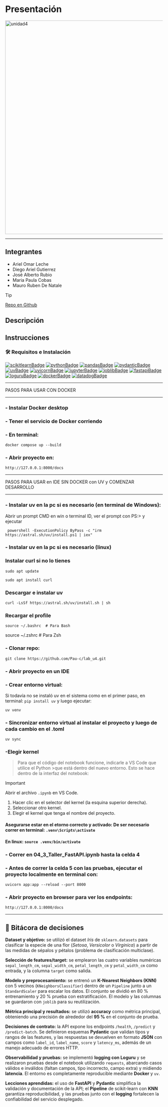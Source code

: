 # Presentación
<img width="1024" height="682" alt="unidad4" src="https://github.com/user-attachments/assets/0d98dc07-d621-4542-81a6-e3aa352ea932" />




---

## Integrantes

- Ariel Omar Leche
- Diego Ariel Gutierrez 
- José Alberto Rubio
- Maria Paula Cobas
- Mauro Ruben De Natale

> [!TIP]
>[Repo en Github](https://github.com/Pau-c/lab_u4)

## Descripción

## Instrucciones 

### 🛠️ Requisitos e Instalación

<!-- PROJECT SHIELDS -->
[![scikitlearnBadge][scikitlearn-shield]][scikitlearn-url]
[![pythonBadge][python-shield]][python-url]
[![pandasBadge][pandas-shield]][pandas-url]
[![pydanticBadge][pydantic-shield]][pydantic-url]
[![uvBadge][uv-shield]][uv-url]
[![uvicornBadge][uvicorn-shield]][uvicorn-url]
[![jupyterBadge][jupyter-shield]][jupyter-url]
[![joblibBadge][joblib-shield]][joblib-url]
[![fastapiBadge][fastapi-shield]][fastapi-url]
[![loguruBadge][loguru-shield]][loguru-url]
[![dockerBadge][docker-shield]][docker-url]
[![datadogBadge][datadog-shield]][datadog-url]

<!-- PROJECT SHIELDS -->
***************************************************************************************************************
PASOS PARA USAR CON DOCKER
****************************************************************************************************************

### - Instalar Docker desktop
### - Tener el servicio de Docker corriendo
### - En terminal:
```
docker compose up --build
```

### - Abrir proyecto en:
```
http://127.0.0.1:8000/docs
```



***************************************************************************************************************
PASOS PARA USAR en IDE SIN DOCKER con UV y COMENZAR DESARROLLO
****************************************************************************************************************

### - Instalar uv en la pc si es necesario (en terminal de Windows):

   Abrir un prompt CMD en win  o terminal ID, ver el prompt con PS:>    y ejecutar
```
 powershell -ExecutionPolicy ByPass -c "irm https://astral.sh/uv/install.ps1 | iex"
```
### - Instalar uv en la pc si es necesario (linux)

### Instalar curl si no lo tienes
```
sudo apt update
```
```
sudo apt install curl
```
### Descargar e instalar uv
```
curl -LsSf https://astral.sh/uv/install.sh | sh
```
### Recargar el profile 
```
source ~/.bashrc  # Para Bash
```
source ~/.zshrc   # Para Zsh

### - Clonar repo:
```
git clone https://github.com/Pau-c/lab_u4.git
```

### - Abrir proyecto en un IDE

### - Crear entorno virtual:
Si todavía no se instaló uv en el sistema como en el primer paso, en terminal: `pip install uv` y luego  ejecutar:
```
uv venv
```

### - Sincronizar entorno virtual al instalar el proyecto y luego de cada cambio en el .toml
```
uv sync
```

### -Elegir kernel
>Para que el código del notebook funcione,  indicarle a VS Code que utilice el Python >que está dentro del nuevo entorno. Esto se hace dentro de la interfaz del notebook:

> [!IMPORTANT]
> Abrir el archivo `.ipynb` en VS Code.
> 1. Hacer clic en el selector del kernel (la esquina superior derecha).
> 2. Seleccionar otro kernel.
> 3. Elegir el kernel que tenga el nombre del proyecto.


#### Asegurarse estar en el etorno correcto y activado: De ser necesario correr en terminal: `.venv\Scripts\activate`
#### En linux: `source .venv/bin/activate`

### - Correr en 04_3_Taller_FastAPI.ipynb hasta la celda 4

### - Antes de correr la celda 5 con las pruebas, ejecutar el proyecto localmente en terminal con:
```
uvicorn app:app --reload --port 8000
```

### - Abrir proyecto en browser para ver los endpoints:
```
http://127.0.0.1:8000/docs
```


<!-- PROJECT SHIELDS VARIABLES-->
[datadog-shield]:https://img.shields.io/badge/Observability-Datadog-black?style=flat&labelColor=%23808080k&color=90D5FF&logo=datadog&logoColor=white
[datadog-url]: https://www.datadoghq.com/
[deepnote-shield]:https://img.shields.io/badge/Live-Deepnote-black?style=flat&labelColor=%23808080k&color=de6d40&logo=deepnote&logoColor=white
[deepnote-url]: https://deepnote.com/
[docker-shield]:https://img.shields.io/badge/Container-Docker-black?style=flat&labelColor=%23808080k&color=166866&logo=docker&logoColor=white
[docker-url]: https://www.docker.com
[dotenv-shield]:https://img.shields.io/badge/Env-Dotenv-black?style=flat&labelColor=%23808080k&color=fec260&logo=dotenv&logoColor=white
[dotenv-url]:https://pypi.org/project/python-dotenv/
[fastapi-shield]:https://img.shields.io/badge/Framework-Fastapi-black?style=flat&labelColor=%23808080k&color=de6d40&logo=fastapi&logoColor=white
[fastapi-url]: https://fastapi.tiangolo.com/
[joblib-shield]:https://img.shields.io/badge/Serializer-Joblib-black?style=flat&labelColor=%23808080k&color=fec260&logo=joblib&logoColor=white
[joblib-url]:https://joblib.readthedocs.io/en/stable/
[jupyter-shield]:https://img.shields.io/badge/Notebook-Jupyter-black?style=flat&labelColor=%23808080k&color=fec260&logo=Jupyter&logoColor=white
[jupyter-url]: https://jupyter.org/
[loguru-shield]:https://img.shields.io/badge/Logger-Loguru-black?style=flat&labelColor=%23808080k&color=453076&logo=loguru
[loguru-url]:https://pandas.pydata.org/
[pandas-shield]:https://img.shields.io/badge/Data_analysis-Pandas-black?style=flat&labelColor=%23808080k&color=453076&logo=pandas
[pandas-url]:https://pandas.pydata.org/
[plotly-shield]:https://img.shields.io/badge/Data_Viz-Plotly-black?style=flat&labelColor=%23808080k&color=9ABF80&logo=plotly&logoColor=white
[plotly-url]: https://plotly.com/python/
[pydantic-shield]:https://img.shields.io/badge/Validation-Pydantic-black?style=flat&labelColor=%23808080k&color=9ABF80&logo=pydantic&logoColor=white
[pydantic-url]: https://docs.pydantic.dev/latest/
[python-shield]:https://img.shields.io/badge/Language-Python-black?style=flat&labelColor=%23808080k&color=2a0944&logo=python&logoColor=white
[python-url]: https://www.python.org/
[scikitlearn-shield]:https://img.shields.io/badge/ML-Scikitlearn-black?style=flat&labelColor=%23808080k&color=de6d40&logo=scikitlearn&logoColor=white
[scikitlearn-url]: https://scikit-learn.org/
[supabase-shield]:https://img.shields.io/badge/DB-Supabase-black?style=flat&labelColor=%23808080k&color=166866&logo=supabase&logoColor=white
[supabase-url]: https://supabase.com/
[uv-shield]:https://img.shields.io/badge/Dependencies-UV-black?style=flat&labelColor=%23808080k&color=2a0944&logo=uv&logoColor=white
[uv-url]: https://github.com/astral-sh/uv
[uvicorn-shield]:https://img.shields.io/badge/Server-Uvicorn-black?style=flat&labelColor=%23808080k&color=166866&logo=uvicorn&logoColor=white
[uvicorn-url]: https://uvicorn.dev/

---
## 📘 Bitácora de decisiones

**Dataset y objetivo:** se utilizó el dataset *Iris* de `sklearn.datasets` para clasificar la especie de una flor (*Setosa*, *Versicolor* o *Virginica*) a partir de las medidas de sépalos y pétalos (problema de clasificación multiclase).

**Selección de features/target:** se emplearon las cuatro variables numéricas `sepal_length_cm`, `sepal_width_cm`, `petal_length_cm` y `petal_width_cm` como entrada, y la columna `target` como salida.

**Modelo y preprocesamiento:** se entrenó un **K-Nearest Neighbors (KNN)** con 5 vecinos (`KNeighborsClassifier`) dentro de un `Pipeline` junto a un `StandardScaler` para escalar los datos. El conjunto se dividió en 80 % entrenamiento y 20 % prueba con estratificación. El modelo y las columnas se guardaron con `joblib` para su reutilización.

**Métrica principal y resultados:** se utilizó **accuracy** como métrica principal, obteniendo una precisión de alrededor del **95 %** en el conjunto de prueba.

**Decisiones de contrato:** la API expone los endpoints `/health`, `/predict` y `/predict-batch`. Se definieron esquemas **Pydantic** que validan tipos y rangos de las features, y las respuestas se devuelven en formato **JSON** con campos como `label_id`, `label_name`, `score` y `latency_ms`, además de un manejo adecuado de errores HTTP.

**Observabilidad y pruebas:** se implementó **logging con Loguru** y se realizaron pruebas desde el notebook utilizando `requests`, abarcando casos válidos e inválidos (faltan campos, tipo incorrecto, campo extra) y midiendo **latencia**. El entorno es completamente reproducible mediante **Docker** y `uv`.

**Lecciones aprendidas:** el uso de **FastAPI** y **Pydantic** simplifica la validación y documentación de la API; el **Pipeline** de scikit-learn con **KNN** garantiza reproducibilidad, y las pruebas junto con el **logging** fortalecen la confiabilidad del servicio desplegado.
